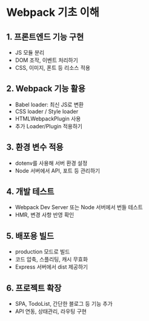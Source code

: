 # Webpack 기초 이해

## 1. 프론트엔드 기능 구현

- JS 모듈 분리
- DOM 조작, 이벤트 처리하기
- CSS, 이미지, 폰트 등 리소스 적용

## 2. Webpack 기능 활용

- Babel loader: 최신 JS로 변환
- CSS loader / Style loader
- HTMLWebpackPlugin 사용
- 추가 Loader/Plugin 적용하기

## 3. 환경 변수 적용

- dotenv를 사용해 서버 환경 설정
- Node 서버에서 API, 포트 등 관리하기

## 4. 개발 테스트

- Webpack Dev Server 또는 Node 서버에서 번들 테스트
- HMR, 변경 사항 반영 확인

## 5. 배포용 빌드

- production 모드로 빌드
- 코드 압축, 스플리팅, 캐시 무효화
- Express 서버에서 dist 제공하기

## 6. 프로젝트 확장

- SPA, TodoList, 간단한 블로그 등 기능 추가
- API 연동, 상태관리, 라우팅 구현
